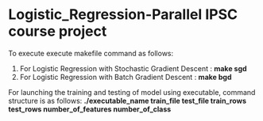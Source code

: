 # Logistic_Regression-Parallel IPSC course project

To execute execute makefile command as follows:
1. For Logistic Regression with Stochastic Gradient Descent : **make sgd**     
2. For Logistic Regression with Batch Gradient Descent : **make bgd**


For launching the training and testing of model using executable, command structure is as follows:
    **./executable_name train_file test_file train_rows test_rows number_of_features number_of_class**



